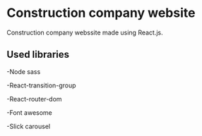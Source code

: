# Construction company website
Construction company webssite made using React.js.

## Used libraries
-Node sass 

-React-transition-group

-React-router-dom

-Font awesome

-Slick carousel
